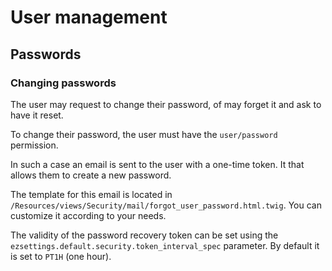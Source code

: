 # User management

## Passwords

### Changing passwords

The user may request to change their password, of may forget it and ask to have it reset.

To change their password, the user must have the `user/password` permission.

In such a case an email is sent to the user with a one-time token. It that allows them to create a new password.

The template for this email is located in `/Resources/views/Security/mail/forgot_user_password.html.twig`.
You can customize it according to your needs.

The validity of the password recovery token can be set using the `ezsettings.default.security.token_interval_spec` parameter.
By default it is set to `PT1H` (one hour).
